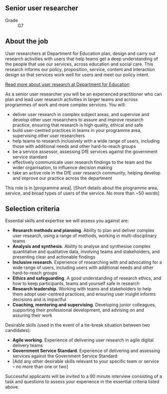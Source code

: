 ## Senior user researcher

<dl class="govuk-summary-list">
  <div class="govuk-summary-list__row">
    <dt class="govuk-summary-list__key">
      Grade
    </dt>
    <dd class="govuk-summary-list__value">
      G7
    </dd>
  </div>
</dl>

## About the job

User researchers at Department for Education plan, design and carry out research activities with users that help teams get a deep understanding of the people that use our services, across education and social care. This research informs our policy, proposition, service, content and interaction design so that services work well for users and meet our policy intent.

[Read more about user research at Department for Education](https://user-research.education.gov.uk)

As a senior user researcher you will be an experienced practitioner who can plan and lead user research activities in larger teams and across programmes of work and more complex services. You will:

*	deliver user research in complex subject areas, and supervise and develop other user researchers to assure and improve research practice, ensuring that research is high quality, ethical and safe
*	build user-centred practices in teams in your programme area, supervising other user researchers
*	help teams to research inclusively with a wide range of users, including those with additional needs and other hard-to-reach groups
*	be a service assessor, assessing DfE services against the government service standard
*	effectively communicate user research findings to the team and the wider organisation, to influence decision making
*	take an active role in the DfE user research community, helping develop and improve our practice across the department

This role is in [programme area]. [Short details about the programme area, service, and broad types of users of the service. No more than ~50 words]

## Selection criteria

Essential skills and expertise we will assess you against are:

*	**Research methods and planning**. Ability to plan and deliver complex user research, using a range of methods, working in multi-disciplinary teams
*	**Analysis and synthesis**. Ability to analyse and synthesise complex quantitative and qualitative data, involving teams and stakeholders, and presenting clear and actionable findings
*	**Inclusive research**. Experience of researching with and advocating for a wide range of users, including users with additional needs and other hard-to-reach groups
*	**Ethics and safeguarding**. A good understanding of research ethics, and how to keep participants, teams and yourself safe in research
*	**Research leadership**. Working with teams and stakeholders to help them adopt user-centred practices, and ensuring user insight informs decisions and is impactful
*	**Coaching, mentoring and supervising**. Developing junior colleagues, supporting their professional development, and advising on and assuring their work

Desirable skills (used in the event of a tie-break situation between two candidates):

*	**Agile working**. Experience of delivering user research in agile digital delivery teams
*	**Government Service Standard**. Experience of delivering and assessing services against the Government Service Standard
*	[Add any other desirable skills relevant to your specific team or service – no more than one or two] 

Successful applicants will be invited to a 90 minute interview consisting of a task and questions to assess your experience in the essential criteria listed above.